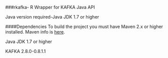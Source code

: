 ###rkafka- R Wrapper for KAFKA Java API

Java version required-Java JDK 1.7 or higher


 
 
####Dependencies
To build the project you must have Maven 2.x or higher installed.  Maven info is [here](http://maven.apache.org).

Java JDK 1.7 or higher

KAFKA 2.8.0-0.8.1.1 

